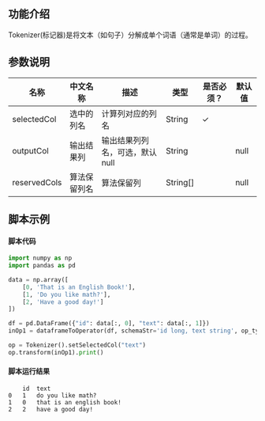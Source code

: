 ## 功能介绍

Tokenizer(标记器)是将文本（如句子）分解成单个词语（通常是单词）的过程。

## 参数说明
<!-- This is the start of auto-generated parameter info -->
<!-- DO NOT EDIT THIS PART!!! -->
| 名称 | 中文名称 | 描述 | 类型 | 是否必须？ | 默认值 |
| --- | --- | --- | --- | --- | --- |
| selectedCol | 选中的列名 | 计算列对应的列名 | String | ✓ |  |
| outputCol | 输出结果列 | 输出结果列列名，可选，默认null | String |  | null |
| reservedCols | 算法保留列名 | 算法保留列 | String[] |  | null |<!-- This is the end of auto-generated parameter info -->


## 脚本示例
#### 脚本代码
```python
import numpy as np
import pandas as pd

data = np.array([
    [0, 'That is an English Book!'],
    [1, 'Do you like math?'],
    [2, 'Have a good day!']
])

df = pd.DataFrame({"id": data[:, 0], "text": data[:, 1]})
inOp1 = dataframeToOperator(df, schemaStr='id long, text string', op_type='batch')

op = Tokenizer().setSelectedCol("text")
op.transform(inOp1).print()
```

#### 脚本运行结果
```
	id	text
0	1	do you like math?
1	0	that is an english book!
2	2	have a good day!

```



